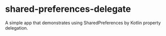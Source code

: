 # shared-preferences-delegate

A simple app that demonstrates using SharedPreferences by Kotlin property delegation.
